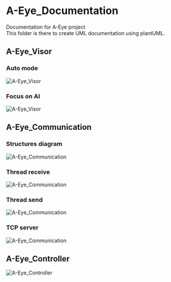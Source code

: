 # A-Eye_Documentation
Documentation for A-Eye project    
This folder is there to create UML documentation using plantUML.  

## A-Eye_Visor
### Auto mode
![A-Eye_Visor](./out/plantuml/A-Eye_Visor/Sequence_mode_auto.png)  
### Focus on AI 
![A-Eye_Visor](./out/plantuml/A-Eye_Visor/Sequence_IA.png)

## A-Eye_Communication
### Structures diagram
![A-Eye_Communication](./out/plantuml/A-Eye_Communication/Communication_structures.png)
### Thread receive
![A-Eye_Communication](./out/plantuml/A-Eye_Communication/thr_tcp_rcv.png)  
### Thread send
![A-Eye_Communication](./out/plantuml/A-Eye_Communication/thr_tcp_send.png)
### TCP server
![A-Eye_Communication](./out/plantuml/A-Eye_Communication/tcp_server.png)


## A-Eye_Controller
![A-Eye_Controller](./out/plantuml/A-Eye_Controller/A-Eye_Controller_sequence_diagram.png)
